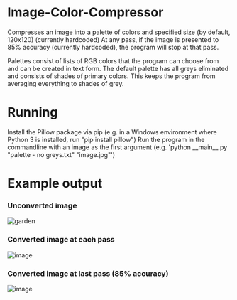 # Image-Color-Compressor
Compresses an image into a palette of colors and specified size (by default, 120x120) (currently hardcoded)
At any pass, if the image is presented to 85% accuracy (currently hardcoded), the program will stop at that pass.

Palettes consist of lists of RGB colors that the program can choose from and can be created in text form.
The default palette has all greys eliminated and consists of shades of primary colors. This keeps the program from averaging everything to shades of grey.

# Running
Install the Pillow package via pip (e.g. in a Windows environment where Python 3 is installed, run "pip install pillow")
Run the program in the commandline with an image as the first argument (e.g. 'python \_\_main\_\_.py "palette - no greys.txt" "image.jpg"')

# Example output
### Unconverted image
![garden](https://user-images.githubusercontent.com/8731155/159373072-0782ffed-a1a0-4c2a-9c6a-e6f4b8c07415.jpg)

### Converted image at each pass
![image](https://user-images.githubusercontent.com/8731155/159373125-ff1950df-1593-4ee9-a163-166e6d164468.png)

### Converted image at last pass (85% accuracy)
![image](https://user-images.githubusercontent.com/8731155/159373714-327d8e2c-f7f7-4bbc-bd01-3bdfa08abcf4.png)
